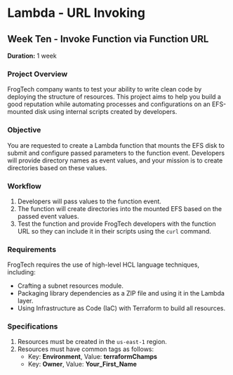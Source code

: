# Lambda - URL Invoking

## Week Ten - Invoke Function via Function URL

**Duration:** 1 week

### Project Overview

FrogTech company wants to test your ability to write clean code by deploying the structure of resources. This project aims to help you build a good reputation while automating processes and configurations on an EFS-mounted disk using internal scripts created by developers.

### Objective

You are requested to create a Lambda function that mounts the EFS disk to submit and configure passed parameters to the function event. Developers will provide directory names as event values, and your mission is to create directories based on these values.

### Workflow

1. Developers will pass values to the function event.
2. The function will create directories into the mounted EFS based on the passed event values.
3. Test the function and provide FrogTech developers with the function URL so they can include it in their scripts using the `curl` command.

### Requirements

FrogTech requires the use of high-level HCL language techniques, including:

- Crafting a subnet resources module.
- Packaging library dependencies as a ZIP file and using it in the Lambda layer.
- Using Infrastructure as Code (IaC) with Terraform to build all resources.

### Specifications

1. Resources must be created in the `us-east-1` region.
2. Resources must have common tags as follows:
   - Key: **Environment**, Value: **terraformChamps**
   - Key: **Owner**, Value: **Your_First_Name**

